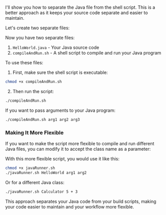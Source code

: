 I'll show you how to separate the Java file from the shell script. This is a better approach as it keeps your source code separate and easier to maintain.

Let's create two separate files:

Now you have two separate files:

1. `HelloWorld.java` - Your Java source code
2. `compileAndRun.sh` - A shell script to compile and run your Java program

To use these files:

1. First, make sure the shell script is executable:
```bash
chmod +x compileAndRun.sh
```

2. Then run the script:
```bash
./compileAndRun.sh
```

If you want to pass arguments to your Java program:
```bash
./compileAndRun.sh arg1 arg2 arg3
```

### Making It More Flexible

If you want to make the script more flexible to compile and run different Java files, you can modify it to accept the class name as a parameter:

With this more flexible script, you would use it like this:

```bash
chmod +x javaRunner.sh
./javaRunner.sh HelloWorld arg1 arg2
```

Or for a different Java class:
```bash
./javaRunner.sh Calculator 5 + 3
```

This approach separates your Java code from your build scripts, making your code easier to maintain and your workflow more flexible.